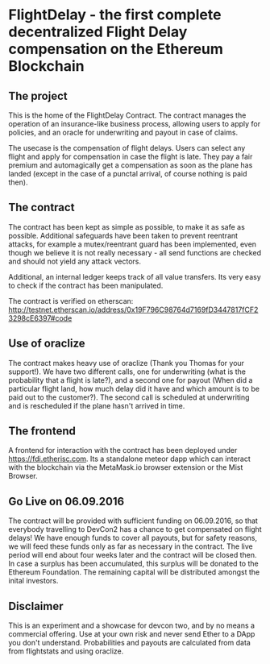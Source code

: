 # FlightDelay - the first complete decentralized Flight Delay compensation on the Ethereum Blockchain


## The project

This is the home of the FlightDelay Contract.
The contract manages the operation of an insurance-like business process, allowing users to apply for policies, and an oracle for underwriting and payout in case of claims.

The usecase is the compensation of flight delays. Users can select any flight and apply for compensation in case the flight is late.
They pay a fair premium and automagically get a compensation as soon as the plane has landed (except in the case of a punctal arrival, of course nothing is paid then). 

## The contract

The contract has been kept as simple as possible, to make it as safe as possible. Additional safeguards have been taken to prevent reentrant attacks, for example a mutex/reentrant guard has been implemented, even though we believe it is not really necessary - all send functions are checked and should not yield any attack vectors.

Additional, an internal ledger keeps track of all value transfers. Its very easy to check if the contract has been manipulated.

The contract is verified on etherscan: http://testnet.etherscan.io/address/0x19F796C98764d7169fD3447817fCF23298cE6397#code

## Use of oraclize

The contract makes heavy use of oraclize (Thank you Thomas for your support!). We have two different calls, one for underwriting (what is the probability that a flight is late?), and a second one for payout (When did a particular flight land, how much delay did it have and which amount is to be paid out to the customer?). 
The second call is scheduled at underwriting and is rescheduled if the plane hasn't arrived in time.

## The frontend

A frontend for interaction with the contract has been deployed under https://fdi.etherisc.com. Its a standalone meteor dapp which can interact with the blockchain via the MetaMask.io browser extension or the Mist Browser.

## Go Live on 06.09.2016

The contract will be provided with sufficient funding on 06.09.2016, so that everybody travelling to DevCon2 has a chance to get compensated on flight delays! We have enough funds to cover all payouts, but for safety reasons, we will feed these funds only as far as necessary in the contract. The live period will end about four weeks later and the contract will be closed then. In case a surplus has been accumulated, this surplus will be donated to the Ethereum Foundation. The remaining capital will be distributed amongst the inital investors. 

## Disclaimer

This is an experiment and a showcase for devcon two, and by no means a commercial offering. Use at your own risk and never send Ether to a DApp you don't understand. Probabilities and payouts are calculated from data from flightstats and using oraclize.
